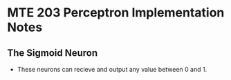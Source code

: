 # MTE 203 Perceptron Implementation Notes
## The Sigmoid Neuron
* These neurons can recieve and output any value between 0 and 1.